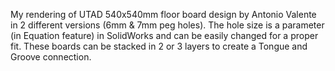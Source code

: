 My rendering of UTAD 540x540mm floor board design by Antonio Valente in 2 different versions (6mm & 7mm peg holes). 
The hole size is a parameter (in Equation feature) in SolidWorks and can be easily changed for a proper fit.
These boards can be stacked in 2 or 3 layers to create a Tongue and Groove connection.
